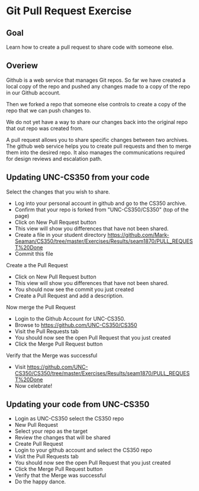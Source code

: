 # Git Pull Request Exercise

## Goal

Learn how to create a pull request to share code with someone else.

## Overiew

Github is a web service that manages Git repos. 
So far we have created a local copy of the repo and pushed any changes made to a 
copy of the repo in our Github account.

Then we forked a repo that someone else controls to create a copy of the repo that
we can push changes to.

We do not yet have a way to share our changes back into the original repo that
out repo was created from.

A pull request allows you to share specific changes between two archives.  The github 
web service helps you to create pull requests and then to merge them into the desired
repo.  It also manages the communications required for design reviews and escalation
path.


## Updating UNC-CS350 from your code

Select the changes that you wish to share.

* Log into your personal account in github and go to the CS350 archive.
* Confirm that your repo is forked from  "UNC-CS350/CS350" (top of the page)
* Click on New Pull Request button
* This view will show you differences that have not been shared.
* Create a file in your student directory
https://github.com/Mark-Seaman/CS350/tree/master/Exercises/Results/seam1870/PULL_REQUEST%20Done
* Commit this file

Create a the Pull Request

* Click on New Pull Request button
* This view will show you differences that have not been shared.
* You should now see the commit you just created
* Create a Pull Request and add a description.

Now merge the Pull Request

* Login to the Github Account for UNC-CS350.
* Browse to https://github.com/UNC-CS350/CS350
* Visit the Pull Requests tab
* You should now see the open Pull Request that you just created
* Click the Merge Pull Request button

Verify that the Merge was successful

* Visit https://github.com/UNC-CS350/CS350/tree/master/Exercises/Results/seam1870/PULL_REQUEST%20Done
* Now celebrate!


## Updating your code from UNC-CS350

* Login as UNC-CS350 select the CS350 repo
* New Pull Request 
* Select your repo as the target
* Review the changes that will be shared
* Create Pull Request
* Login to your github account and select the CS350 repo
* Visit the Pull Requests tab
* You should now see the open Pull Request that you just created
* Click the Merge Pull Request button
* Verify that the Merge was successful
* Do the happy dance.

